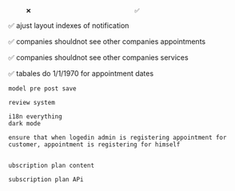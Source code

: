          ❌                             ✅

✅ ajust layout indexes of notification

✅ companies shouldnot see other companies appointments

✅ companies shouldnot see other companies services

✅ tabales do 1/1/1970 for appointment dates

    model pre post save

    review system

    i18n everything
    dark mode

    ensure that when logedin admin is registering appointment for customer, appointment is registering for himself


    ubscription plan content

    subscription plan APi
